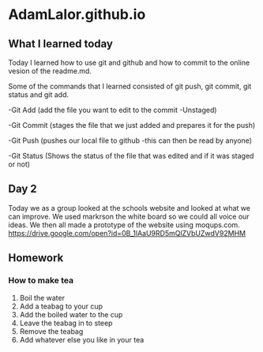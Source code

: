# AdamLalor.github.io
## What I learned today
Today I learned how to use git and github and how to commit to the online vesion of the readme.md. 

Some of the commands that I learned consisted of git push, git commit, git status and git add.

-Git Add (add the file you want to edit to the commit -Unstaged)


-Git Commit (stages the file that we just added and prepares it for the push)


-Git Push (pushes our local file to github -this can then be read by anyone)


-Git Status (Shows the status of the file that was edited and if it was staged or not)

## Day 2


Today we as a group looked at the schools website and looked at what we can improve. We used markrson the white board so we could all voice our ideas. We then all made a prototype of the website using moqups.com. 
https://drive.google.com/open?id=0B_1lAaU9RD5mQlZVbUZwdV92MHM


## Homework

### How to make tea

1. Boil the water
2. Add a teabag to your cup
3. Add the boiled water to the cup
4. Leave the teabag in to steep
5. Remove the teabag 
6. Add whatever else you like in your tea